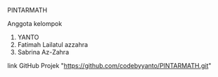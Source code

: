 PINTARMATH

Anggota kelompok
1. YANTO
2. Fatimah Lailatul azzahra
3. Sabrina Az-Zahra

link GitHub Projek "https://github.com/codebyyanto/PINTARMATH.git"
